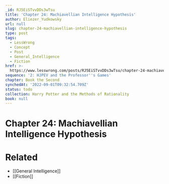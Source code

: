 ```yaml
---
_id: RJ5EiSTvvDDs3wTsu
title: 'Chapter 24: Machiavellian Intelligence Hypothesis'
author: Eliezer_Yudkowsky
url: null
slug: chapter-24-machiavellian-intelligence-hypothesis
type: post
tags:
  - LessWrong
  - Concept
  - Post
  - General_Intelligence
  - Fiction
href: >-
  https://www.lesswrong.com/posts/RJ5EiSTvvDDs3wTsu/chapter-24-machiavellian-intelligence-hypothesis
sequence: '2: HJPEV and the Professor''s Games'
chapter: Book the Second
synchedAt: '2022-09-01T09:32:54.709Z'
status: todo
collection: Harry Potter and the Methods of Rationality
book: null
---
```


# Chapter 24: Machiavellian Intelligence Hypothesis


# Related

- [[General Intelligence]]
- [[Fiction]]